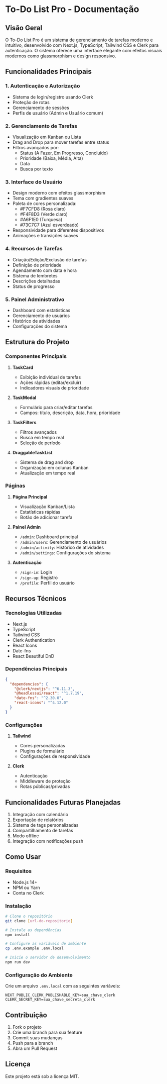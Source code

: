 # To-Do List Pro - Documentação

## Visão Geral

O To-Do List Pro é um sistema de gerenciamento de tarefas moderno e intuitivo, desenvolvido com Next.js, TypeScript, Tailwind CSS e Clerk para autenticação. O sistema oferece uma interface elegante com efeitos visuais modernos como glassmorphism e design responsivo.

## Funcionalidades Principais

### 1. Autenticação e Autorização

- Sistema de login/registro usando Clerk
- Proteção de rotas
- Gerenciamento de sessões
- Perfis de usuário (Admin e Usuário comum)

### 2. Gerenciamento de Tarefas

- Visualização em Kanban ou Lista
- Drag and Drop para mover tarefas entre status
- Filtros avançados por:
  - Status (A Fazer, Em Progresso, Concluído)
  - Prioridade (Baixa, Média, Alta)
  - Data
  - Busca por texto

### 3. Interface do Usuário

- Design moderno com efeitos glassmorphism
- Tema com gradientes suaves
- Paleta de cores personalizada:
  - #F7CFD8 (Rosa claro)
  - #F4F8D3 (Verde claro)
  - #A6F1E0 (Turquesa)
  - #73C7C7 (Azul esverdeado)
- Responsividade para diferentes dispositivos
- Animações e transições suaves

### 4. Recursos de Tarefas

- Criação/Edição/Exclusão de tarefas
- Definição de prioridade
- Agendamento com data e hora
- Sistema de lembretes
- Descrições detalhadas
- Status de progresso

### 5. Painel Administrativo

- Dashboard com estatísticas
- Gerenciamento de usuários
- Histórico de atividades
- Configurações do sistema

## Estrutura do Projeto

### Componentes Principais

1. **TaskCard**

   - Exibição individual de tarefas
   - Ações rápidas (editar/excluir)
   - Indicadores visuais de prioridade

2. **TaskModal**

   - Formulário para criar/editar tarefas
   - Campos: título, descrição, data, hora, prioridade

3. **TaskFilters**

   - Filtros avançados
   - Busca em tempo real
   - Seleção de período

4. **DraggableTaskList**
   - Sistema de drag and drop
   - Organização em colunas Kanban
   - Atualização em tempo real

### Páginas

1. **Página Principal**

   - Visualização Kanban/Lista
   - Estatísticas rápidas
   - Botão de adicionar tarefa

2. **Painel Admin**

   - `/admin`: Dashboard principal
   - `/admin/users`: Gerenciamento de usuários
   - `/admin/activity`: Histórico de atividades
   - `/admin/settings`: Configurações do sistema

3. **Autenticação**
   - `/sign-in`: Login
   - `/sign-up`: Registro
   - `/profile`: Perfil do usuário

## Recursos Técnicos

### Tecnologias Utilizadas

- Next.js
- TypeScript
- Tailwind CSS
- Clerk Authentication
- React Icons
- Date-fns
- React Beautiful DnD

### Dependências Principais

```json
{
  "dependencies": {
    "@clerk/nextjs": "^6.11.3",
    "@headlessui/react": "^1.7.19",
    "date-fns": "^2.30.0",
    "react-icons": "^4.12.0"
  }
}
```

### Configurações

1. **Tailwind**

   - Cores personalizadas
   - Plugins de formulário
   - Configurações de responsividade

2. **Clerk**
   - Autenticação
   - Middleware de proteção
   - Rotas públicas/privadas

## Funcionalidades Futuras Planejadas

1. Integração com calendário
2. Exportação de relatórios
3. Sistema de tags personalizadas
4. Compartilhamento de tarefas
5. Modo offline
6. Integração com notificações push

## Como Usar

### Requisitos

- Node.js 14+
- NPM ou Yarn
- Conta no Clerk

### Instalação

```bash
# Clone o repositório
git clone [url-do-repositorio]

# Instale as dependências
npm install

# Configure as variáveis de ambiente
cp .env.example .env.local

# Inicie o servidor de desenvolvimento
npm run dev
```

### Configuração do Ambiente

Crie um arquivo `.env.local` com as seguintes variáveis:

```env
NEXT_PUBLIC_CLERK_PUBLISHABLE_KEY=sua_chave_clerk
CLERK_SECRET_KEY=sua_chave_secreta_clerk
```

## Contribuição

1. Fork o projeto
2. Crie uma branch para sua feature
3. Commit suas mudanças
4. Push para a branch
5. Abra um Pull Request

## Licença

Este projeto está sob a licença MIT.
